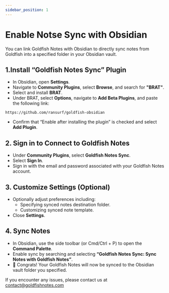 ```yaml
---
sidebar_position: 1
---
```


# Enable Notse Sync with Obsidian

You can link Goldfish Notes with Obsidian to directly sync notes from Goldfish into a specified folder in your Obsidian vault.

## 1.Install “Goldfish Notes Sync” Plugin

- In Obsidian, open **Settings**.
- Navigate to **Community Plugins**, select **Browse**, and search for **"BRAT"**. 
- Select and install **BRAT**.
- Under BRAT, select **Options**, navigate to **Add Beta Plugins**, and paste the following link:

```
https://github.com/ransurf/goldfish-obsidian
```

- Confirm that “Enable after installing the plugin” is checked and select **Add Plugin**.

## 2. Sign in to Connect to Goldfish Notes

- Under **Community Plugins**, select **Goldfish Notes Sync**.
- Select **Sign In**. 
- Sign in with the email and password associated with your Goldfish Notes account. 

## 3. Customize Settings (Optional) 

- Optionally adjust preferences including: 
  - Specifying synced notes destination folder. 
  - Customizing synced note template.
- Close **Settings**. 

## 4. Sync Notes 

-  In Obsidian, use the side toolbar (or Cmd/Ctrl + P) to open the **Command Palette**.
- Enable sync by searching and selecting **“Goldfish Notes Sync: Sync Notes with Goldfish Notes”**.
- 🎉 Congrats! Your Goldfish Notes will now be synced to the Obsidian vault folder you specified.

If you encounter any issues, please contact us at [contact@goldfishnotes.com](mailto:contact@goldfishnotes.com?subject=Obsidian%20Sync%20Issues)
